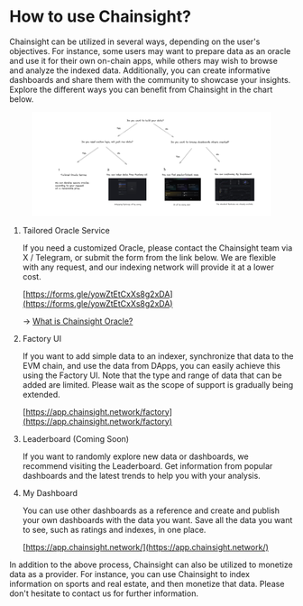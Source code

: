 # How to use Chainsight?

Chainsight can be utilized in several ways, depending on the user's objectives. For instance, some users may want to prepare data as an oracle and use it for their own on-chain apps, while others may wish to browse and analyze the indexed data. Additionally, you can create informative dashboards and share them with the community to showcase your insights. Explore the different ways you can benefit from Chainsight in the chart below.

<figure><img src="../.gitbook/assets/Screenshot 2024-07-28 at 23.42.05.png" alt=""><figcaption></figcaption></figure>

1.  Tailored Oracle Service

    If you need a customized Oracle, please contact the Chainsight team via X / Telegram, or submit the form from the link below. We are flexible with any request, and our indexing network will provide it at a lower cost.

    [https://forms.gle/yowZtEtCxXs8g2xDA](https://forms.gle/yowZtEtCxXs8g2xDA)

    \-> [What is Chainsight Oracle?](https://docs.chainsight.network/chainsight-oracle/what-is-chainsight-oracle)
2.  Factory UI

    If you want to add simple data to an indexer, synchronize that data to the EVM chain, and use the data from DApps, you can easily achieve this using the Factory UI. Note that the type and range of data that can be added are limited. Please wait as the scope of support is gradually being extended.

    [https://app.chainsight.network/factory](https://app.chainsight.network/factory)
3.  Leaderboard (Coming Soon)

    If you want to randomly explore new data or dashboards, we recommend visiting the Leaderboard. Get information from popular dashboards and the latest trends to help you with your analysis.
4.  My Dashboard

    You can use other dashboards as a reference and create and publish your own dashboards with the data you want. Save all the data you want to see, such as ratings and indexes, in one place.

    [https://app.chainsight.network/](https://app.chainsight.network/)

In addition to the above process, Chainsight can also be utilized to monetize data as a provider. For instance, you can use Chainsight to index information on sports and real estate, and then monetize that data. Please don't hesitate to contact us for further information.
